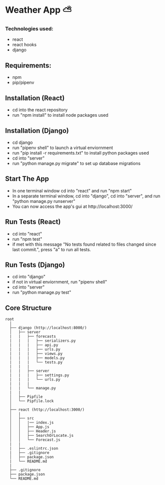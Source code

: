 # Weather App ⛅️

### Technologies used:

- react
- react hooks
- django

## Requirements:

- npm
- pip/pipenv

## Installation (React)

- cd into the react repository
- run "npm install" to install node packages used

## Installation (Django)

- cd django
- run "pipenv shell" to launch a virtual enviornment
- run "pip install -r requirements.txt" to install python packages used
- cd into "server"
- run "python manage.py migrate" to set up database migrations

## Start The App

- In one terminal window cd into "react" and run "npm start"
- In a separate terminal window, cd into "django", cd into "server", and run "python manage.py runserver"
- You can now access the app's gui at http://localhost:3000/

## Run Tests (React)

- cd into "react"
- run "npm test"
- if met with this message "No tests found related to files changed since last commit.", press "a" to run all tests.

## Run Tests (Django)

- cd into "django"
- if not in virtual enviornment, run "pipenv shell"
- cd into "server"
- run "python manage.py test"

## Core Structure

    root
      │
      ├── django (http://localhost:8000/)
      │   ├── server
      |   |   ├── forecasts
      |   |   |   ├── serializers.py
      |   |   |   ├── api.py
      |   |   |   ├── urls.py
      |   |   |   ├── views.py
      |   |   |   ├── models.py
      |   |   |   └── tests.py
      |   |   |
      |   |   ├── server
      |   |   |   ├── settings.py
      |   |   |   └── urls.py
      |   |   |
      |   |   └── manage.py
      |   |
      │   ├── Pipfile
      │   └── Pipfile.lock
      │
      ├── react (http://localhost:3000/)
      │   |
      │   ├── src
      │   │   |── index.js
      │   │   ├── App.js
      │   │   ├── Header.js
      │   │   ├── SearchOrLocate.js
      │   │   └── Forecast.js
      |   |
      |   ├── .eslintrc.json
      |   ├── .gitignore
      │   ├── package.json
      |   └── README.md
      |
      ├── .gitignore
      ├── package.json
      └── README.md
